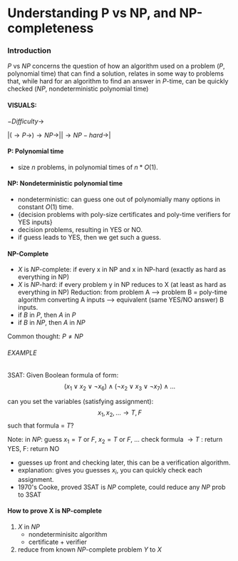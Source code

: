 # Understanding P vs NP, and NP-completeness

### Introduction
$P$ vs $NP$ concerns the question of how an algorithm used on a problem ($P$, polynomial time) that can find a solution, relates in some way to problems that, while hard for an algorithm to find an answer in $P$-time, can be quickly checked ($NP$, nondeterministic polynomial time)

#### VISUALS:
$-Difficulty \to$

$|(\to P \to)\to NP \to||\to NP-hard \to|$

#### P: Polynomial time
- size $n$ problems, in polynomial times of $n*O(1)$.

#### NP: Nondeterministic polynomial time
- nondeterministic: can guess one out of polynomially many options in constant $O(1)$ time.
- {decision problems with poly-size certificates and poly-time verifiers for YES inputs}
- decision problems, resulting in YES or NO.
- if guess leads to YES, then we get such a guess.

#### NP-Complete
- $X$ is $NP$-complete: if every x in NP and x in NP-hard (exactly as hard as everything in NP)
- $X$ is $NP$-hard: if every problem y in NP reduces to X (at least as hard as everything in NP)
Reduction: from problem A --> problem B = poly-time algorithm converting A inputs --> equivalent (same YES/NO answer) B inputs.
- if $B$ in $P$, then $A$ in $P$
- if $B$ in $NP$, then $A$ in $NP$

Common thought: $P \neq NP$

###### EXAMPLE
3SAT: Given Boolean formula of form: $$(x_1 \lor x_2 \lor \neg x_6) \land (\neg x_2 \lor x_3 \lor \neg x_7) \land ...$$

can you set the variables (satisfying assignment): $$x_1, x_2, ... \to {T, F}$$ such that formula = $T$? 

Note: in $NP$: guess $x_1 = T$ or $F$, $x_2 = T$ or $F$, $...$ check formula $\to T$ : return YES, F: return NO

- guesses up front and checking later, this can be a verification algorithm.
- explanation: gives you guesses $x_i$, you can quickly check each assignment.
- 1970's Cooke, proved 3SAT is $NP$ complete, could reduce any $NP$ prob to 3SAT

#### How to prove X is NP-complete
1. $X$ in $NP$
    - nondeterminisitc algorithm
    - certificate + verifier
2. reduce from known $NP$-complete problem $Y$ to $X$